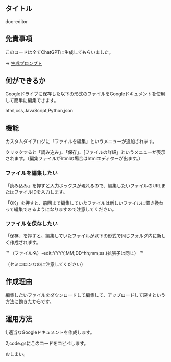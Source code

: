 ## タイトル ##

doc-editor

## 免責事項 ##

このコードは全てChatGPTに生成してもらいました。

-> [生成プロンプト](https://chatgpt.com/share/68458cc1-0dc8-8003-b7b1-3fc2d2dcb084)


## 何ができるか ##

Googleドライブに保存した以下の形式のファイルをGoogleドキュメントを使用して簡単に編集できます。

html,css,JavaScript,Python,json

## 機能 ##

カスタムダイアログに「ファイルを編集」というメニューが追加されます。

クリックすると「読み込み」、「保存」、[ファイルの詳細」というメニューが表示されます。（編集ファイルがhtmlの場合はhtmlエディターが出ます。）

### ファイルを編集したい ###

「読み込み」を押すと入力ボックスが現れるので、編集したいファイルのURLまたはファイルIDを入力します。

「OK」を押すと、前回まで編集していたファイルは新しいファイルに置き換わって編集できるようになりますので注意してください。

### ファイルを保存したい ###

「保存」を押すと、編集していたファイルが以下の形式で同じフォルダ内に新しく作成されます。

’’’
（ファイル名）-edit;YYYY;MM;DD^hh;mm;ss.(拡張子は同じ）
’’’

（セミコロンなのに注意してください）

## 作成理由 ##

編集したいファイルをダウンロードして編集して、アップロードして戻すという方法に飽きたからです。

## 運用方法 ##

1,適当なGoogleドキュメントを作成します。

2,code.gsにこのコードをコピペします。

おしまい。
